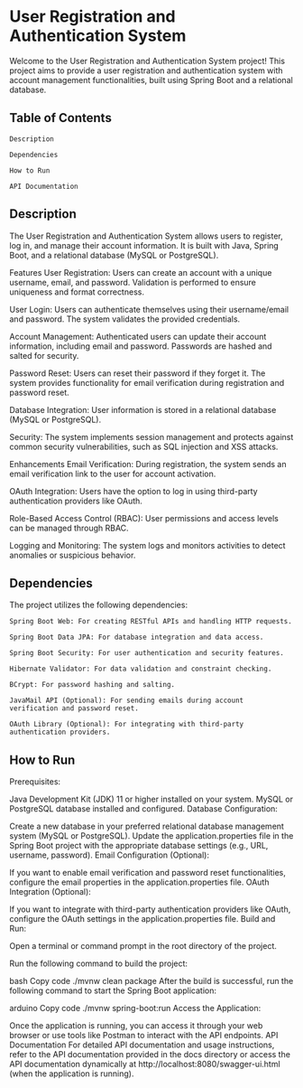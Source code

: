 # User Registration and Authentication System
Welcome to the User Registration and Authentication System project! This project aims to provide a user registration and authentication system with account management functionalities, built using Spring Boot and a relational database.

## Table of Contents
    Description

    Dependencies

    How to Run

    API Documentation

## Description

The User Registration and Authentication System allows users to register, log in, and manage their account information. It is built with Java, Spring Boot, and a relational database (MySQL or PostgreSQL).

Features
User Registration: Users can create an account with a unique username, email, and password. Validation is performed to ensure uniqueness and format correctness.

User Login: Users can authenticate themselves using their username/email and password. The system validates the provided credentials.

Account Management: Authenticated users can update their account information, including email and password. Passwords are hashed and salted for security.

Password Reset: Users can reset their password if they forget it. The system provides functionality for email verification during registration and password reset.

Database Integration: User information is stored in a relational database (MySQL or PostgreSQL).

Security: The system implements session management and protects against common security vulnerabilities, such as SQL injection and XSS attacks.

Enhancements
Email Verification: During registration, the system sends an email verification link to the user for account activation.

OAuth Integration: Users have the option to log in using third-party authentication providers like OAuth.

Role-Based Access Control (RBAC): User permissions and access levels can be managed through RBAC.

Logging and Monitoring: The system logs and monitors activities to detect anomalies or suspicious behavior.

## Dependencies
The project utilizes the following dependencies:

    Spring Boot Web: For creating RESTful APIs and handling HTTP requests.

    Spring Boot Data JPA: For database integration and data access.

    Spring Boot Security: For user authentication and security features.

    Hibernate Validator: For data validation and constraint checking.

    BCrypt: For password hashing and salting.

    JavaMail API (Optional): For sending emails during account verification and password reset.

    OAuth Library (Optional): For integrating with third-party authentication providers.

## How to Run
Prerequisites:

Java Development Kit (JDK) 11 or higher installed on your system.
MySQL or PostgreSQL database installed and configured.
Database Configuration:

Create a new database in your preferred relational database management system (MySQL or PostgreSQL).
Update the application.properties file in the Spring Boot project with the appropriate database settings (e.g., URL, username, password).
Email Configuration (Optional):

If you want to enable email verification and password reset functionalities, configure the email properties in the application.properties file.
OAuth Integration (Optional):

If you want to integrate with third-party authentication providers like OAuth, configure the OAuth settings in the application.properties file.
Build and Run:

Open a terminal or command prompt in the root directory of the project.

Run the following command to build the project:

bash
Copy code
./mvnw clean package
After the build is successful, run the following command to start the Spring Boot application:

arduino
Copy code
./mvnw spring-boot:run
Access the Application:

Once the application is running, you can access it through your web browser or use tools like Postman to interact with the API endpoints.
API Documentation
For detailed API documentation and usage instructions, refer to the API documentation provided in the docs directory or access the API documentation dynamically at http://localhost:8080/swagger-ui.html (when the application is running).